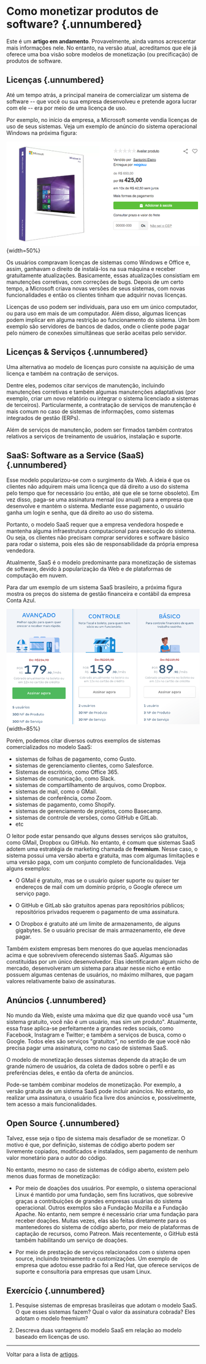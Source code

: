 
# Como monetizar produtos de software? {.unnumbered}

Este é um **artigo em andamento**. Provavelmente, ainda vamos acrescentar mais
informações nele. No entanto, na versão atual, acreditamos que ele já
oferece uma boa visão sobre modelos de monetização (ou precificação) de
produtos de software.

## Licenças {.unnumbered}

Até um tempo atrás, a principal maneira de comercializar um sistema
de software -- que você ou sua empresa desenvolveu e pretende agora
lucrar com ele -- era por meio de uma licença de uso. 

Por exemplo, no início da empresa, a Microsoft somente vendia licenças
de uso de seus sistemas. Veja um exemplo de anúncio do sistema
operacional Windows na próxima figura:

![](./figs/windows10.png){width=50%}


Os usuários compravam licenças de sistemas como
Windows e Office e, assim, ganhavam o direito de instalá-los na 
sua máquina e receber gratuitamente atualizações. Basicamente, 
essas atualizações consistiam em manutenções corretivas, com correções de bugs. 
Depois de um certo tempo, a Microsoft criava novas versões de seus sistemas, 
com novas funcionalidades e então os clientes tinham que adquirir novas
licenças.

Licenças de uso podem ser individuais, para uso em um único computador, ou
para uso em mais de um computador. Além disso, algumas licenças podem
implicar em alguma restrição ao funcionamento do sistema. Um bom exemplo
são servidores de bancos de dados, onde o cliente pode pagar pelo número
de conexões simultâneas que serão aceitas pelo servidor.


## Licenças & Serviços {.unnumbered}

Uma alternativa ao modelo de licenças puro consiste na aquisição
de uma licença e também na contração de serviços. 

Dentre eles, podemos citar serviços de manutenção, incluindo 
manutenções corretivas e também algumas manutenções adaptativas (por
exemplo, criar um novo relatório ou integrar o sistema licenciado a sistemas 
de terceiros). Particularmente, a contratação de serviços de manutenção 
é mais comum no caso de sistemas de informações, como sistemas 
integrados de gestão (ERPs).

Além de serviços de manutenção, podem ser firmados também contratos
relativos a serviços de treinamento de usuários, instalação e suporte.

## SaaS: Software as a Service (SaaS){.unnumbered}

Esse modelo popularizou-se com o surgimento da Web. 
A ideia é que os clientes não adquirem
mais uma licença que dá direito a uso do sistema pelo tempo que
for necessário (ou então, até que ele se torne obsoleto). 
Em vez disso, paga-se uma assinatura mensal (ou anual) para a empresa
que desenvolve e mantém o sistema. Mediante esse pagamento, o usuário
ganha um login e senha, que dá direito ao uso do sistema.

Portanto, o modelo SaaS requer que a empresa vendedora
hospede e mantenha alguma infraestrutura computacional para execução
do sistema. Ou seja, os clientes não precisam comprar 
servidores e software básico para rodar o sistema, pois eles 
são de responsabilidade da própria empresa vendedora. 

Atualmente, SaaS é o modelo predominante para monetização de sistemas
de software, devido à popularização da Web e de plataformas de 
computação em nuvem. 

Para dar um exemplo de um sistema SaaS brasileiro, a próxima 
figura mostra os preços do sistema de gestão financeira 
e contábil da empresa Conta Azul.

![](./figs/conta-azul.png){width=85%}

Porém, podemos citar diversos outros exemplos de sistemas 
comercializados no modelo SaaS:

* sistemas de folhas de pagamento, como Gusto.
* sistemas de gerenciamento clientes, como Salesforce.
* Sistemas de escritório, como Office 365.
* sistemas de comunicação, como Slack.
* sistemas de compartilhamento de arquivos, como Dropbox.
* sistemas de mail, como o GMail.
* sistemas de conferência, como Zoom.
* sistemas de pagamento, como Shopify.
* sistemas de gerenciamento de projetos, como Basecamp.
* sistemas de controle de versões, como GitHub e GitLab.
* etc

O leitor pode estar pensando que alguns desses serviços são gratuitos,
como GMail, Dropbox ou GitHub. No entanto, é comum que sistemas SaaS
adotem uma estratégia de marketing chamada de **freemium**. Nesse
caso, o sistema possui uma versão aberta e gratuita, mas com algumas
limitações e uma versão paga, com um conjunto completo de funcionalidades.
Veja alguns exemplos:

* O GMail é gratuito, mas se o usuário quiser suporte ou quiser
ter endereços de mail com um domínio próprio, o Google oferece um serviço pago.

* O GitHub e GitLab são gratuitos apenas para repositórios públicos; 
repositórios privados requerem o pagamento de uma assinatura. 

* O Dropbox  é gratuito até um limite de armazenamento, de alguns gigabytes. 
Se o usuário precisar de mais armazenamento, ele deve pagar.


Também existem empresas bem menores do que aquelas mencionadas acima e que 
sobrevivem oferecendo sistemas SaaS. Algumas são constituídas por um único desenvolvedor.
Elas identificaram algum nicho de mercado, desenvolveram
um sistema para atuar nesse nicho e então possuem algumas centenas
de usuários, no máximo milhares, que pagam valores relativamente
baixo de assinaturas. 

## Anúncios {.unnumbered}

No mundo da Web, existe uma máxima que diz que quando você usa
"um sistema gratuito, você não é um usuário, mas sim um produto". 
Atualmente, essa frase aplica-se perfeitamente a grandes redes sociais, como 
Facebook, Instagram e Twitter; e também a serviços de busca, como o Google. 
Todos eles são serviços "gratuitos", no sentido de que você não precisa pagar 
uma assinatura, como no caso de sistemas SaaS.

O modelo de monetização desses sistemas depende da atração de um grande 
número de usuários, da coleta de dados sobre o perfil e as preferências 
deles, e então da oferta de anúncios.

Pode-se também combinar modelos de monetização. Por exemplo, a versão
gratuita de um sistema SaaS pode incluir anúncios. No entanto, ao realizar
uma assinatura, o usuário fica livre dos anúncios e, possivelmente, 
tem acesso a mais funcionalidades.


## Open Source {.unnumbered}

Talvez, esse seja o tipo de sistema mais desafiador de se monetizar.
O motivo é que, por definição, sistemas de código aberto podem ser
livremente copiados, modificados e instalados, sem pagamento de nenhum
valor monetário para o autor do código.

No entanto, mesmo no caso de sistemas de código aberto, existem pelo
menos duas formas de monetização:

* Por meio de doações dos usuários. Por exemplo, o sistema operacional
Linux é mantido por uma fundação, sem fins lucrativos, que sobrevive
graças a contribuições de grandes empresas usuárias do sistema operacional.
Outros exemplos são a Fundação Mozilla e a Fundação Apache. No entanto,
nem sempre é necessário criar uma fundação para receber doações. Muitas
vezes, elas são feitas diretamente para os mantenedores do sistema
de código aberto, por meio de plataformas de captação de recursos, como
Patreon. Mais recentemente, o GitHub está também habilitando um
serviço de doações.

* Por meio de prestação de serviços relacionados com o sistema open source,
incluindo treinamento e customizações. Um exemplo de empresa que adotou
esse padrão foi a Red Hat, que oferece serviços de suporte e consultoria
para empresas que usam Linux.


## Exercício {.unnumbered}

1. Pesquise sistemas de empresas brasileiras que adotam o modelo SaaS.
O que esses sistemas fazem? Qual o valor da assinatura cobrada?
Eles adotam o modelo freemium?

2. Descreva duas vantagens do modelo SaaS em relação ao modelo baseado em 
licenças de uso.


* * * 

Voltar para a lista de [artigos](./artigos.html).
